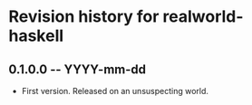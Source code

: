 # Revision history for realworld-haskell

## 0.1.0.0 -- YYYY-mm-dd

* First version. Released on an unsuspecting world.
